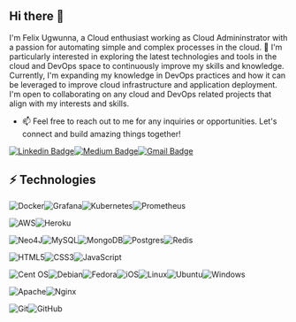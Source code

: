 
##  Hi there 👋

I'm Felix Ugwunna, a Cloud  enthusiast working  as Cloud Admininstrator with a passion for automating simple and complex processes in the cloud. 👀 I'm particularly interested in exploring the latest technologies and tools in the cloud and DevOps space to continuously improve my skills and knowledge. Currently, I'm expanding my knowledge in DevOps practices and how it can be leveraged to improve cloud infrastructure and application deployment. I'm open to collaborating on any cloud and DevOps related projects that align with my interests and skills.


- 📫 Feel free to reach out to me for any inquiries or opportunities. Let's connect and build amazing things together!

[![Linkedin Badge](https://img.shields.io/badge/-felix-blue?style=flat-square&logo=Linkedin&logoColor=white&link=https://www.linkedin.com/in/felix-ugwunna-a0167b12b/)](https://www.linkedin.com/in/felix-ugwunna-a0167b12b/)[![Medium Badge](https://img.shields.io/badge/felix-ugwunna-12100E?style=flat-square&logo=medium&logoColor=white&link=https://medium.com/@felixugwunna/)](https://medium.com/@felixugwunna)[![Gmail Badge](https://img.shields.io/badge/-felixugwunna@gmail.com-c14438?style=flat-square&logo=Gmail&logoColor=white&link=mailto:felixugwunna@gmail.com)](mailto:felixugwunna@gmail.com)

## ⚡ Technologies

![Docker](https://img.shields.io/badge/docker-%230db7ed.svg?style=for-the-badge&logo=docker&logoColor=white)![Grafana](https://img.shields.io/badge/grafana-%23F46800.svg?style=for-the-badge&logo=grafana&logoColor=white)![Kubernetes](https://img.shields.io/badge/kubernetes-%23326ce5.svg?style=for-the-badge&logo=kubernetes&logoColor=white)![Prometheus](https://img.shields.io/badge/Prometheus-E6522C?style=for-the-badge&logo=Prometheus&logoColor=white)


![AWS](https://img.shields.io/badge/AWS-%23FF9900.svg?style=for-the-badge&logo=amazon-aws&logoColor=white)![Heroku](https://img.shields.io/badge/heroku-%23430098.svg?style=for-the-badge&logo=heroku&logoColor=white)

![Neo4J](https://img.shields.io/badge/Neo4j-008CC1?style=for-the-badge&logo=neo4j&logoColor=white)![MySQL](https://img.shields.io/badge/mysql-%2300f.svg?style=for-the-badge&logo=mysql&logoColor=white)![MongoDB](https://img.shields.io/badge/MongoDB-%234ea94b.svg?style=for-the-badge&logo=mongodb&logoColor=white)![Postgres](https://img.shields.io/badge/postgres-%23316192.svg?style=for-the-badge&logo=postgresql&logoColor=white)![Redis](https://img.shields.io/badge/redis-%23DD0031.svg?style=for-the-badge&logo=redis&logoColor=white)


![HTML5](https://img.shields.io/badge/html5-%23E34F26.svg?style=for-the-badge&logo=html5&logoColor=white)![CSS3](https://img.shields.io/badge/css3-%231572B6.svg?style=for-the-badge&logo=css3&logoColor=white)![JavaScript](https://img.shields.io/badge/javascript-%23323330.svg?style=for-the-badge&logo=javascript&logoColor=%23F7DF1E)

![Cent OS](https://img.shields.io/badge/cent%20os-002260?style=for-the-badge&logo=centos&logoColor=F0F0F0)![Debian](https://img.shields.io/badge/Debian-D70A53?style=for-the-badge&logo=debian&logoColor=white)![Fedora](https://img.shields.io/badge/Fedora-294172?style=for-the-badge&logo=fedora&logoColor=white)![iOS](https://img.shields.io/badge/iOS-000000?style=for-the-badge&logo=ios&logoColor=white)![Linux](https://img.shields.io/badge/Linux-FCC624?style=for-the-badge&logo=linux&logoColor=black)![Ubuntu](https://img.shields.io/badge/Ubuntu-E95420?style=for-the-badge&logo=ubuntu&logoColor=white)![Windows](https://img.shields.io/badge/Windows-0078D6?style=for-the-badge&logo=windows&logoColor=white)


![Apache](https://img.shields.io/badge/apache-%23D42029.svg?style=for-the-badge&logo=apache&logoColor=white)![Nginx](https://img.shields.io/badge/nginx-%23009639.svg?style=for-the-badge&logo=nginx&logoColor=white)

![Git](https://img.shields.io/badge/git-%23F05033.svg?style=for-the-badge&logo=git&logoColor=white)![GitHub](https://img.shields.io/badge/github-%23121011.svg?style=for-the-badge&logo=github&logoColor=white)




<!---
phelyx/phelyx is a ✨ special ✨ repository because its `README.md` (this file) appears on your GitHub profile.
You can click the Preview link to take a look at your changes.
--->
